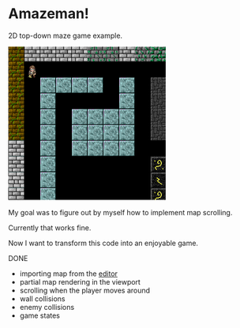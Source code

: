 # Amazeman!

2D top-down maze game example.

![With graphic](./screen.png)

My goal was to figure out by myself how to implement map scrolling. 

Currently that works fine. 

Now I want to transform this code into an enjoyable game.

DONE
- importing map from the [editor](https://github.com/gamedevnull/2dmapeditor)
- partial map rendering in the viewport
- scrolling when the player moves around
- wall collisions
- enemy collisions
- game states
